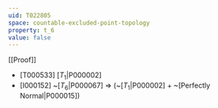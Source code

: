 ```yaml
---
uid: T022805
space: countable-excluded-point-topology
property: t_6
value: false
---
```

[[Proof]]

* [T000533] [$T_1$|P000002]
* [I000152] ~[$T_6$|P000067] => (~[$T_1$|P000002] + ~[Perfectly Normal|P000015])

